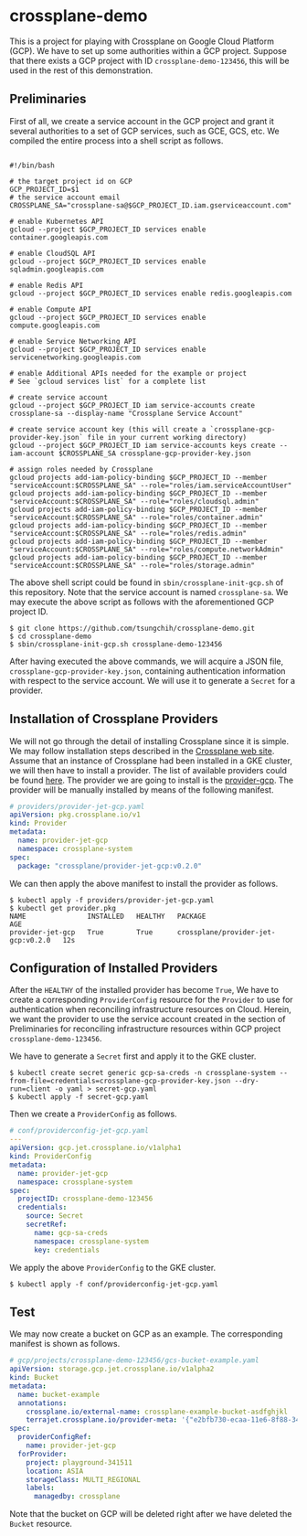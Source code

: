 # crossplane-demo

This is a project for playing with Crossplane on Google Cloud Platform (GCP). 
We have to set up some authorities within a GCP project. Suppose that there 
exists a GCP project with ID `crossplane-demo-123456`, this will be used in 
the rest of this demonstration.

## Preliminaries

First of all, we create a service account in the GCP project and grant it 
several authorities to a set of GCP services, such as GCE, GCS, etc. We 
compiled the entire process into a shell script as follows.

```shell

#!/bin/bash

# the target project id on GCP
GCP_PROJECT_ID=$1
# the service account email
CROSSPLANE_SA="crossplane-sa@$GCP_PROJECT_ID.iam.gserviceaccount.com"

# enable Kubernetes API
gcloud --project $GCP_PROJECT_ID services enable container.googleapis.com

# enable CloudSQL API
gcloud --project $GCP_PROJECT_ID services enable sqladmin.googleapis.com

# enable Redis API
gcloud --project $GCP_PROJECT_ID services enable redis.googleapis.com

# enable Compute API
gcloud --project $GCP_PROJECT_ID services enable compute.googleapis.com

# enable Service Networking API
gcloud --project $GCP_PROJECT_ID services enable servicenetworking.googleapis.com

# enable Additional APIs needed for the example or project
# See `gcloud services list` for a complete list

# create service account
gcloud --project $GCP_PROJECT_ID iam service-accounts create crossplane-sa --display-name "Crossplane Service Account"

# create service account key (this will create a `crossplane-gcp-provider-key.json` file in your current working directory)
gcloud --project $GCP_PROJECT_ID iam service-accounts keys create --iam-account $CROSSPLANE_SA crossplane-gcp-provider-key.json

# assign roles needed by Crossplane
gcloud projects add-iam-policy-binding $GCP_PROJECT_ID --member "serviceAccount:$CROSSPLANE_SA" --role="roles/iam.serviceAccountUser"
gcloud projects add-iam-policy-binding $GCP_PROJECT_ID --member "serviceAccount:$CROSSPLANE_SA" --role="roles/cloudsql.admin"
gcloud projects add-iam-policy-binding $GCP_PROJECT_ID --member "serviceAccount:$CROSSPLANE_SA" --role="roles/container.admin"
gcloud projects add-iam-policy-binding $GCP_PROJECT_ID --member "serviceAccount:$CROSSPLANE_SA" --role="roles/redis.admin"
gcloud projects add-iam-policy-binding $GCP_PROJECT_ID --member "serviceAccount:$CROSSPLANE_SA" --role="roles/compute.networkAdmin"
gcloud projects add-iam-policy-binding $GCP_PROJECT_ID --member "serviceAccount:$CROSSPLANE_SA" --role="roles/storage.admin"
```

The above shell script could be found in `sbin/crossplane-init-gcp.sh` of this 
repository. Note that the service account is named `crossplane-sa`. We may 
execute the above script as follows with the aforementioned GCP project ID.

```shell
$ git clone https://github.com/tsungchih/crossplane-demo.git
$ cd crossplane-demo
$ sbin/crossplane-init-gcp.sh crossplane-demo-123456
```

After having executed the above commands, we will acquire a JSON file, 
`crossplane-gcp-provider-key.json`, containing authentication information 
with respect to the service account. We will use it to generate a `Secret` 
for a provider.

## Installation of Crossplane Providers

We will not go through the detail of installing Crossplane since it is simple. 
We may follow installation steps described in the [Crossplane web site](https://crossplane.io/docs/v1.6/getting-started/install-configure.html). 
Assume that an instance of Crossplane had been installed in a GKE cluster, we 
will then have to install a provider. The list of available providers could be 
found [here](https://crossplane.io/docs/v1.6/concepts/providers.html). The provider 
we are going to install is the [provider-gcp](https://github.com/crossplane/provider-gcp). 
The provider will be manually installed by means of the following manifest.

```yaml
# providers/provider-jet-gcp.yaml
apiVersion: pkg.crossplane.io/v1
kind: Provider
metadata:
  name: provider-jet-gcp
  namespace: crossplane-system
spec:
  package: "crossplane/provider-jet-gcp:v0.2.0"
```

We can then apply the above manifest to install the provider as follows.

```shell
$ kubectl apply -f providers/provider-jet-gcp.yaml
$ kubectl get provider.pkg
NAME               INSTALLED   HEALTHY   PACKAGE                              AGE
provider-jet-gcp   True        True      crossplane/provider-jet-gcp:v0.2.0   12s
```

## Configuration of Installed Providers

After the `HEALTHY` of the installed provider has become `True`, We have to 
create a corresponding `ProviderConfig` resource for the `Provider` to use 
for authentication when reconciling infrastructure resources on Cloud. Herein, 
we want the provider to use the service account created in the section of 
Preliminaries for reconciling infrastructure resources within GCP project 
`crossplane-demo-123456`.

We have to generate a `Secret` first and apply it to the GKE cluster.

```shell
$ kubectl create secret generic gcp-sa-creds -n crossplane-system --from-file=credentials=crossplane-gcp-provider-key.json --dry-run=client -o yaml > secret-gcp.yaml
$ kubectl apply -f secret-gcp.yaml
```

Then we create a `ProviderConfig` as follows.

```yaml
# conf/providerconfig-jet-gcp.yaml
---
apiVersion: gcp.jet.crossplane.io/v1alpha1
kind: ProviderConfig
metadata:
  name: provider-jet-gcp
  namespace: crossplane-system
spec:
  projectID: crossplane-demo-123456
  credentials:
    source: Secret
    secretRef:
      name: gcp-sa-creds
      namespace: crossplane-system
      key: credentials

```

We apply the above `ProviderConfig` to the GKE cluster.

```shell
$ kubectl apply -f conf/providerconfig-jet-gcp.yaml
```

## Test

We may now create a bucket on GCP as an example. The corresponding manifest 
is shown as follows.

```yaml
# gcp/projects/crossplane-demo-123456/gcs-bucket-example.yaml
apiVersion: storage.gcp.jet.crossplane.io/v1alpha2
kind: Bucket
metadata:
  name: bucket-example
  annotations:
    crossplane.io/external-name: crossplane-example-bucket-asdfghjkl
    terrajet.crossplane.io/provider-meta: '{"e2bfb730-ecaa-11e6-8f88-34363bc7c4c0":{"create":60000000000,"read":60000000000}}'
spec:
  providerConfigRef:
    name: provider-jet-gcp
  forProvider:
    project: playground-341511
    location: ASIA
    storageClass: MULTI_REGIONAL
    labels:
      managedby: crossplane
```

Note that the bucket on GCP will be deleted right after we have deleted the 
`Bucket` resource.
